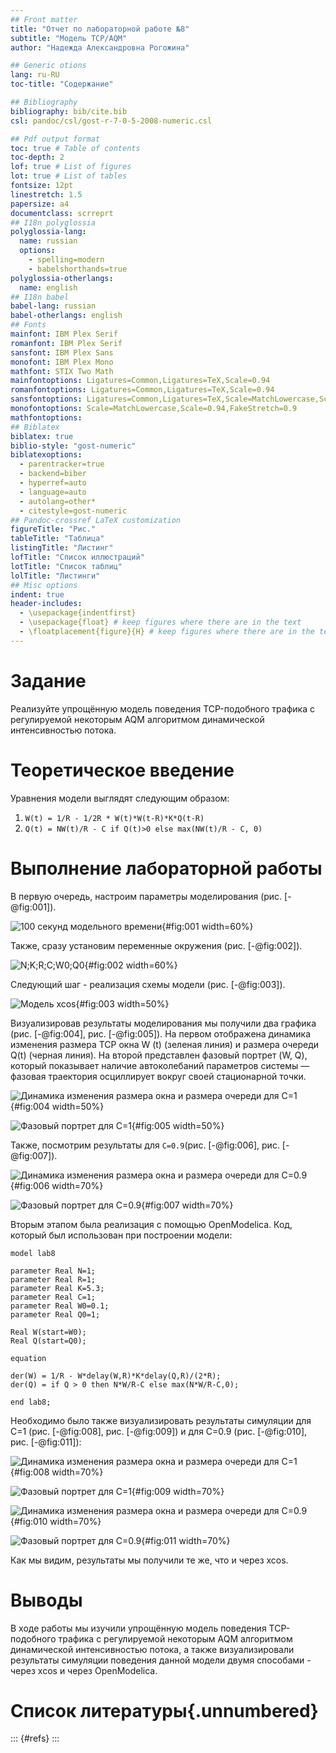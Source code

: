 ```yaml
---
## Front matter
title: "Отчет по лабораторной работе №8"
subtitle: "Модель TCP/AQM"
author: "Надежда Александровна Рогожина"

## Generic otions
lang: ru-RU
toc-title: "Содержание"

## Bibliography
bibliography: bib/cite.bib
csl: pandoc/csl/gost-r-7-0-5-2008-numeric.csl

## Pdf output format
toc: true # Table of contents
toc-depth: 2
lof: true # List of figures
lot: true # List of tables
fontsize: 12pt
linestretch: 1.5
papersize: a4
documentclass: scrreprt
## I18n polyglossia
polyglossia-lang:
  name: russian
  options:
	- spelling=modern
	- babelshorthands=true
polyglossia-otherlangs:
  name: english
## I18n babel
babel-lang: russian
babel-otherlangs: english
## Fonts
mainfont: IBM Plex Serif
romanfont: IBM Plex Serif
sansfont: IBM Plex Sans
monofont: IBM Plex Mono
mathfont: STIX Two Math
mainfontoptions: Ligatures=Common,Ligatures=TeX,Scale=0.94
romanfontoptions: Ligatures=Common,Ligatures=TeX,Scale=0.94
sansfontoptions: Ligatures=Common,Ligatures=TeX,Scale=MatchLowercase,Scale=0.94
monofontoptions: Scale=MatchLowercase,Scale=0.94,FakeStretch=0.9
mathfontoptions:
## Biblatex
biblatex: true
biblio-style: "gost-numeric"
biblatexoptions:
  - parentracker=true
  - backend=biber
  - hyperref=auto
  - language=auto
  - autolang=other*
  - citestyle=gost-numeric
## Pandoc-crossref LaTeX customization
figureTitle: "Рис."
tableTitle: "Таблица"
listingTitle: "Листинг"
lofTitle: "Список иллюстраций"
lotTitle: "Список таблиц"
lolTitle: "Листинги"
## Misc options
indent: true
header-includes:
  - \usepackage{indentfirst}
  - \usepackage{float} # keep figures where there are in the text
  - \floatplacement{figure}{H} # keep figures where there are in the text
---
```


# Задание

Реализуйте упрощённую модель поведения TCP-подобного трафика с регулируемой некоторым AQM алгоритмом динамической интенсивностью потока.

# Теоретическое введение

Уравнения модели выглядят следующим образом:

1. `W(t) = 1/R - 1/2R * W(t)*W(t-R)*K*Q(t-R)`
2. `Q(t) = NW(t)/R - C if Q(t)>0 else max(NW(t)/R - C, 0)`

# Выполнение лабораторной работы

В первую очередь, настроим параметры моделирования (рис. [-@fig:001]).

![100 секунд модельного времени](image/1.png){#fig:001 width=60%}

Также, сразу установим переменные окружения (рис. [-@fig:002]).

![N;K;R;C;W0;Q0](image/2.png){#fig:002 width=60%}

Следующий шаг - реализация схемы модели (рис. [-@fig:003]).

![Модель xcos](image/3.png){#fig:003 width=50%}

Визуализировав результаты моделирования мы получили два графика (рис. [-@fig:004], рис. [-@fig:005]). На первом отображена динамика изменения размера TCP окна W (t) (зеленая линия) и размера очереди Q(t) (черная линия). На второй представлен фазовый портрет (W, Q), который показывает наличие автоколебаний параметров системы — фазовая траектория осциллирует вокруг своей стационарной точки.

![Динамика изменения размера окна и размера очереди для С=1](image/4.png){#fig:004 width=50%}

![Фазовый портрет для С=1](image/5.png){#fig:005 width=50%}

Также, посмотрим результаты для `C=0.9`(рис. [-@fig:006], рис. [-@fig:007]).

![Динамика изменения размера окна и размера очереди для С=0.9](image/6.png){#fig:006 width=70%}

![Фазовый портрет для С=0.9](image/7.png){#fig:007 width=70%}

Вторым этапом была реализация с помощью OpenModelica. Код, который был использован при построении модели:

```
model lab8

parameter Real N=1;
parameter Real R=1;
parameter Real K=5.3;
parameter Real C=1;
parameter Real W0=0.1;
parameter Real Q0=1;

Real W(start=W0);
Real Q(start=Q0);

equation

der(W) = 1/R - W*delay(W,R)*K*delay(Q,R)/(2*R);
der(Q) = if Q > 0 then N*W/R-C else max(N*W/R-C,0);

end lab8;
```

Необходимо было также визуализировать результаты симуляции для С=1 (рис. [-@fig:008], рис. [-@fig:009]) и для С=0.9 (рис. [-@fig:010], рис. [-@fig:011]):

![Динамика изменения размера окна и размера очереди для С=1](image/8.png){#fig:008 width=70%}

![Фазовый портрет для С=1](image/9.png){#fig:009 width=70%}

![Динамика изменения размера окна и размера очереди для С=0.9](image/10.png){#fig:010 width=70%}

![Фазовый портрет для С=0.9](image/11.png){#fig:011 width=70%}

Как мы видим, результаты мы получили те же, что и через xcos.

# Выводы

В ходе работы мы изучили упрощённую модель поведения TCP-подобного трафика с регулируемой некоторым AQM алгоритмом динамической интенсивностью потока, а также визуализировали результаты симуляции поведения данной модели двумя способами - через xcos и через OpenModelica.

# Список литературы{.unnumbered}

::: {#refs}
:::
